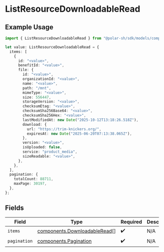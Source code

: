 # ListResourceDownloadableRead

## Example Usage

```typescript
import { ListResourceDownloadableRead } from "@polar-sh/sdk/models/components/listresourcedownloadableread.js";

let value: ListResourceDownloadableRead = {
  items: [
    {
      id: "<value>",
      benefitId: "<value>",
      file: {
        id: "<value>",
        organizationId: "<value>",
        name: "<value>",
        path: "/mnt",
        mimeType: "<value>",
        size: 556447,
        storageVersion: "<value>",
        checksumEtag: "<value>",
        checksumSha256Base64: "<value>",
        checksumSha256Hex: "<value>",
        lastModifiedAt: new Date("2025-10-12T13:18:26.518Z"),
        download: {
          url: "https://trim-knickers.org/",
          expiresAt: new Date("2025-06-20T07:13:38.065Z"),
        },
        version: "<value>",
        isUploaded: false,
        service: "product_media",
        sizeReadable: "<value>",
      },
    },
  ],
  pagination: {
    totalCount: 88711,
    maxPage: 30197,
  },
};
```

## Fields

| Field                                                                        | Type                                                                         | Required                                                                     | Description                                                                  |
| ---------------------------------------------------------------------------- | ---------------------------------------------------------------------------- | ---------------------------------------------------------------------------- | ---------------------------------------------------------------------------- |
| `items`                                                                      | [components.DownloadableRead](../../models/components/downloadableread.md)[] | :heavy_check_mark:                                                           | N/A                                                                          |
| `pagination`                                                                 | [components.Pagination](../../models/components/pagination.md)               | :heavy_check_mark:                                                           | N/A                                                                          |
